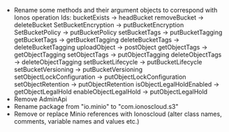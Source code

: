 * Rename some methods and their argument objects to correspond with Ionos operation Ids:
    bucketExists -> headBucket
    removeBucket -> deleteBucket
    SetBucketEncryption -> putBucketEncryption
    SetBucketPolicy -> putBucketPolicy
    setBucketTags -> putBucketTagging
    getBucketTags -> getBucketTagging
    deleteBucketTags -> deleteBucketTagging
    uploadObject -> postObject
    getObjectTags -> getObjectTagging
    setObjectTags -> putObjectTagging
    deleteObjectTags -> deleteObjectTagging
    setBucketLifecycle -> putBucketLifecycle
    setBucketVersioning -> putBucketVersioning
    setObjectLockConfiguration -> putObjectLockConfiguration
    setObjectRetention -> putObjectRetention
    isObjectLegalHoldEnabled -> getObjectLegalHold
    enableObjectLegalHold -> putObjectLegalHold
* Remove AdminApi
* Rename package from "io.minio" to "com.ionoscloud.s3"
* Remove or replace Minio references with Ionoscloud (alter class names, comments, variable names and values etc.)
